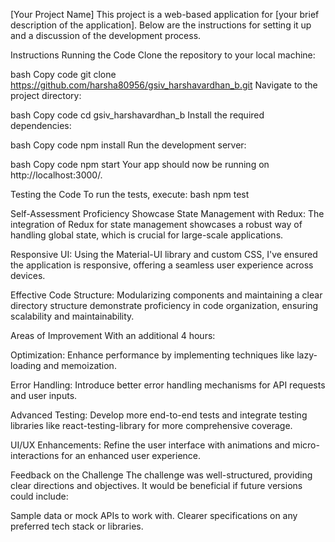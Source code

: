 [Your Project Name]
This project is a web-based application for [your brief description of the application]. Below are the instructions for setting it up and a discussion of the development process.

Instructions
Running the Code
Clone the repository to your local machine:

bash
Copy code
git clone https://github.com/harsha80956/gsiv_harshavardhan_b.git
Navigate to the project directory:

bash
Copy code
cd gsiv_harshavardhan_b
Install the required dependencies:

bash
Copy code
npm install
Run the development server:

bash
Copy code
npm start
Your app should now be running on http://localhost:3000/.

Testing the Code
To run the tests, execute:
bash npm test

Self-Assessment
Proficiency Showcase
State Management with Redux: The integration of Redux for state management showcases a robust way of handling global state, which is crucial for large-scale applications.

Responsive UI: Using the Material-UI library and custom CSS, I've ensured the application is responsive, offering a seamless user experience across devices.

Effective Code Structure: Modularizing components and maintaining a clear directory structure demonstrate proficiency in code organization, ensuring scalability and maintainability.

Areas of Improvement
With an additional 4 hours:

Optimization: Enhance performance by implementing techniques like lazy-loading and memoization.

Error Handling: Introduce better error handling mechanisms for API requests and user inputs.

Advanced Testing: Develop more end-to-end tests and integrate testing libraries like react-testing-library for more comprehensive coverage.

UI/UX Enhancements: Refine the user interface with animations and micro-interactions for an enhanced user experience.

Feedback on the Challenge
The challenge was well-structured, providing clear directions and objectives. It would be beneficial if future versions could include:

Sample data or mock APIs to work with.
Clearer specifications on any preferred tech stack or libraries.
